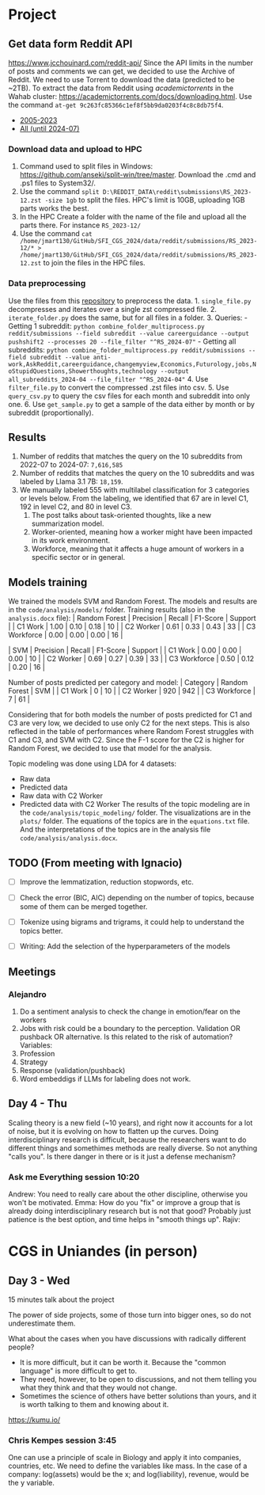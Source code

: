 # Project
## Get data form Reddit API
https://www.jcchouinard.com/reddit-api/
Since the API limits in the number of posts and comments we can get, we decided to use the Archive of Reddit. We need to use Torrent to download the data (predicted to be ~2TB).
To extract the data from Reddit using _academictorrents_ in the Wahab cluster: https://academictorrents.com/docs/downloading.html. Use the command `at-get 9c263fc85366c1ef8f5bb9da0203f4c8c8db75f4`.
- [2005-2023](https://academictorrents.com/details/9c263fc85366c1ef8f5bb9da0203f4c8c8db75f4)
- [All (until 2024-07)](https://github.com/ArthurHeitmann/arctic_shift/blob/master/download_links.md)


### Download data and upload to HPC 
  1. Command used to split files in Windows: https://github.com/anseki/split-win/tree/master. Download the .cmd and .ps1 files to System32/. 
  2. Use the command `split D:\REDDIT_DATA\reddit\submissions\RS_2023-12.zst -size 1gb` to split the files. HPC's limit is 10GB, uploading 1GB parts works the best.
  3. In the HPC Create a folder with the name of the file and upload all the parts there. For instance `RS_2023-12/`
  4. Use the command `cat /home/jmart130/GitHub/SFI_CGS_2024/data/reddit/submissions/RS_2023-12/* > /home/jmart130/GitHub/SFI_CGS_2024/data/reddit/submissions/RS_2023-12.zst` to join the files in the HPC files.

### Data preprocessing
Use the files from this [repository](https://github.com/Watchful1/PushshiftDumps) to preprocess the data.
     1. `single_file.py` decompresses and iterates over a single zst compressed file.
     2. `iterate_folder.py` does the same, but for all files in a folder.
     3. Queries:
      - Getting 1 subreddit: `python combine_folder_multiprocess.py reddit/submissions --field subreddit --value careerguidance --output pushshift2 --processes 20 --file_filter "^RS_2024-07"`
      - Getting all subreddits: `python combine_folder_multiprocess.py reddit/submissions --field subreddit --value anti-work,AskReddit,careerguidance,changemyview,Economics,Futurology,jobs,NoStupidQuestions,Showerthoughts,technology --output all_subreddits_2024-04 --file_filter "^RS_2024-04"`
      4. Use `filter_file.py` to convert the compressed .zst files into csv.
      5. Use `query_csv.py` to query the csv files for each month and subreddit into only one.
      6. Use `get_sample.py` to get a sample of the data either by month or by subreddit (proportionally).

## Results
  1. Number of reddits that matches the query on the 10 subreddits from 2022-07 to 2024-07: `7,616,585`
  2. Number of reddits that matches the query on the 10 subreddits and was labeled by Llama 3.1 7B: `18,159`.
  3. We manually labeled 555 with multilabel classification for 3 categories or levels below. From the labeling, we identified that 67 are in level C1, 192 in level C2, and 80 in level C3.
     1. The post talks about task-oriented thoughts, like a new summarization model.
     2. Worker-oriented, meaning how a worker might have been impacted in its work environment.
     3. Workforce, meaning that it affects a huge amount of workers in a specific sector or in general.

## Models training
We trained the models SVM and Random Forest. The models and results are in the `code/analysis/models/` folder. Training results (also in the `analysis.docx` file):
| Random Forest | Precision | Recall | F1-Score | Support |
| C1 Work | 1.00 | 0.10 | 0.18 | 10 |
| C2 Worker | 0.61 | 0.33 | 0.43 | 33 |
| C3 Workforce | 0.00 | 0.00 | 0.00 | 16 |

| SVM | Precision | Recall | F1-Score | Support |
| C1 Work | 0.00 | 0.00 | 0.00 | 10 |
| C2 Worker | 0.69 | 0.27 | 0.39 | 33 |
| C3 Workforce | 0.50 | 0.12 | 0.20 | 16 |

Number of posts predicted per category and model:
| Category | Random Forest | SVM |
| C1 Work | 0 | 10 |
| C2 Worker | 920 | 942 |
| C3 Workforce | 7 | 61 |

Considering that for both models the number of posts predicted for C1 and C3 are very low, we decided to use only C2 for the next steps. This is also reflected in the table of performances where Random Forest struggles with C1 and C3, and SVM with C2. Since the F-1 score for the C2 is higher for Random Forest, we decided to use that model for the analysis.

Topic modeling was done using LDA for 4 datasets:
- Raw data
- Predicted data
- Raw data with C2 Worker
- Predicted data with C2 Worker
The results of the topic modeling are in the `code/analysis/topic_modeling/` folder. The visualizations are in the `plots/` folder. The equations of the topics are in the `equations.txt` file. And the interpretations of the topics are in the analysis file `code/analysis/analysis.docx`.


## TODO (From meeting with Ignacio)
- [ ] Improve the lemmatization, reduction stopwords, etc.
- [ ] Check the error (BIC, AIC) depending on the number of topics, because some of them can be merged together.
- [ ] Tokenize using bigrams and trigrams, it could help to understand the topics better.
- [ ] Writing: Add the selection of the hyperparameters of the models


## Meetings
### Alejandro
1. Do a sentiment analysis to check the change in emotion/fear on the workers
2. Jobs with risk could be a boundary to the perception. Validation OR pushback OR alternative. Is this related to the risk of automation? Variables:
  1.  Profession
  2.  Strategy
  3.  Response (validation/pushback)
3. Word embeddigs if LLMs for labeling does not work. 

## Day 4 - Thu
Scaling theory is a new field (~10 years), and right now it accounts for a lot of noise, but it is evolving on how to flatten up the curves.
Doing interdisciplinary research is difficult, because the researchers want to do different things and somethimes methods are really diverse. So not anything "calls you". Is there danger in there or is it just a defense mechanism?

### Ask me Everything session 10:20
Andrew: You need to really care about the other discipline, otherwise you won't be motivated.
Emma: How do you "fix" or improve a group that is already doing interdisciplinary research but is not that good?
Probably just patience is the best option, and time helps in "smooth things up". 
Rajiv: 


# CGS in Uniandes (in person)

## Day 3 - Wed
15 minutes talk about the project

The power of side projects, some of those turn into bigger ones, so do not underestimate them.

What about the cases when you have discussions with radically different people? 
- It is more difficult, but it can be worth it. Because the "common language" is more difficult to get to.
- They need, however, to be open to discussions, and not them telling you what they think and that they would not change.
- Sometimes the science of others have better solutions than yours, and it is worth talking to them and knowing about it.

https://kumu.io/


### Chris Kempes session 3:45
One can use a principle of scale in Biology and apply it into companies, countries, etc. We need to define the variables like mass.
In the case of a company:
log(assets) would be the x; and log(liability), revenue, would be the y variable.
